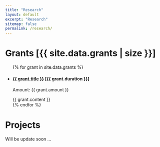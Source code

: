 ```yaml
---
title: "Research"
layout: default
excerpt: "Research"
sitemap: false
permalink: /research/
---
```




# Grants [{{ site.data.grants | size }}]
<ul class="list-unstyled">
    {% for grant in site.data.grants %}
        <li class="media">
            <div class="media-body">
            <h4 class="mt-0 mb-1">
                <a href="{{ grant.link }}">{{ grant.title }}</a> [{{ grant.duration }}]
            </h4>
            <p>Amount: {{ grant.amount }}</p>
            {{ grant.content }}
            </div>
        </li>
    {% endfor %}
</ul>

# Projects

Will be update soon ...